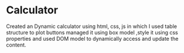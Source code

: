 # Calculator
Created an Dynamic calculator using html, css, js in which I used table structure to plot buttons managed it using box model ,style it using css properties and used DOM model to dynamically access and update the content.
